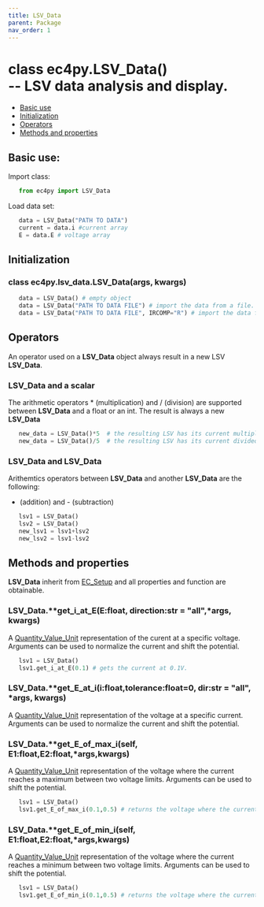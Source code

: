 ```yaml
---
title: LSV_Data
parent: Package
nav_order: 1
---
```



# class ec4py.LSV_Data()<br> -- LSV data analysis and display. 

- [Basic use](#basic-use)
- [Initialization](#initialization)
- [Operators](#operators)
- [Methods and properties](#methods-and-properties)

## Basic use:

Import class:
```python
   from ec4py import LSV_Data
```
Load data set:
```python
   data = LSV_Data("PATH TO DATA")
   current = data.i #current array
   E = data.E # voltage array
```
## Initialization

### class ec4py.lsv_data.LSV_Data(args, kwargs)
```python
   data = LSV_Data() # empty object
   data = LSV_Data("PATH TO DATA FILE") # import the data from a file.
   data = LSV_Data("PATH TO DATA FILE", IRCOMP="R") # import the data from a file and apply iR-compensation.
```


## Operators

An operator used on a **LSV_Data** object always result in a new LSV **LSV_Data**.

### LSV_Data and a scalar

The arithmetic operators * (multiplication) and / (division) are supported between **LSV_Data** and a float or an int. The result is always a new **LSV_Data**
```python
   new_data = LSV_Data()*5  # the resulting LSV has its current multiplied by 5
   new_data = LSV_Data()/5  # the resulting LSV has its current divided by 5
```
### LSV_Data and LSV_Data

Arithemtics operators between **LSV_Data** and another **LSV_Data** are the following: 
+ (addition) and - (subtraction)
```python
   lsv1 = LSV_Data()
   lsv2 = LSV_Data()
   new_lsv1 = lsv1+lsv2
   new_lsv2 = lsv1-lsv2
```

## Methods and properties

**LSV_Data** inherit from [EC_Setup](ec4py_ec_setup.md) and all properties and function are obtainable.


### LSV_Data.**get_i_at_E(E:float, direction:str = "all",*args, **kwargs)**
A [Quantity_Value_Unit](ec4py_util.md) representation of the curent at a specific voltage. Arguments can be used to normalize the current and shift the potential.
```python
   lsv1 = LSV_Data()
   lsv1.get_i_at_E(0.1) # gets the current at 0.1V.
```

### LSV_Data.**get_E_at_i(i:float,tolerance:float=0,  dir:str = "all", *args, **kwargs)**
A [Quantity_Value_Unit](ec4py_util.md) representation of the voltage at a specific current. Arguments can be used to normalize the current and shift the potential.

### LSV_Data.**get_E_of_max_i(self, E1:float,E2:float,*args,**kwargs)**
A [Quantity_Value_Unit](ec4py_util.md) representation of the voltage where the current reaches a maximum between two voltage limits. Arguments can be used to shift the potential.
```python
   lsv1 = LSV_Data()
   lsv1.get_E_of_max_i(0.1,0.5) # returns the voltage where the current reaches the max.
```

### LSV_Data.**get_E_of_min_i(self, E1:float,E2:float,*args,**kwargs)**
A [Quantity_Value_Unit](ec4py_util.md) representation of the voltage where the current reaches a minimum between two voltage limits. Arguments can be used to shift the potential.
```python
   lsv1 = LSV_Data()
   lsv1.get_E_of_min_i(0.1,0.5) # returns the voltage where the current reaches the max.
```

